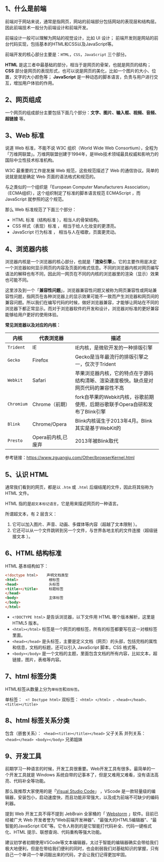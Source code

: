 ## 1、什么是前端
前端对于网站来说，通常是指网页，网站的前端部分包括网站的表现层和结构层。因此前端技术一般分为前端设计和前端开发。

前端设计一般可以理解为网站的视觉设计，比如 UI 设计；
前端开发则是网站的前台代码实现，包括基本的HTML和CSS以及JavaScript等。

前端开发的核心部分主要是：`HTML`，`CSS`，`JavaScript` 三个部分。

**HTML** 是这三者中最基础的部分，相当于是网页的骨架，也就是网页的结构；
**CSS** 部分是网页的表现形式，也可以说是网页的美化，比如一个图片的大小、位置，文字的大小颜色等；
**JavaScript** 是一种动态的脚本语言，负责与用户进行交互，增加用户体验的作用。




## 2、网页组成

一个网页的组成部分主要包括下面几个部分：**文字、图片、输入框、视频、音频、超链接** 等。



## 3、Web 标准

说道 Web 标准，不能不说 W3C 组织（World Wide Web Consortium），全程为「万维网联盟」。万维网联盟创建于1994年，是Web技术领域最具权威和影响力的国际中立性技术标准机构。

W3C 最重要的工作是发展 Web 规范，这些规范描述了 Web 的通信协议。简单的说就是就是确定 Web 页面的语法格式和规范的。

与之类似的一个组织是「European Computer Manufacturers Association」（ECMA组织），这个组织制定了标准的脚本语言规范 ECMAScript ，而 JavaScript 就参照的这个规范。

那么 Web 标准规范了下面三个部分：

 - HTML 标准（结构标准 ），相当人的骨架结构。
 - CSS 样式（表现）标准 ， 相当于给人化妆变的更漂亮。
 - JavaScript 行为标准 ， 相当与人在唱歌，页面更灵动。



## 4、浏览器内核

浏览器内核是一个浏览器的核心部分，也就是「**渲染引擎**」。它的主要作用是决定一个浏览器如何显示网页的内容及页面的格式信息。不同的浏览器内核对网页编写语法的解释也有不同，因此同一网页在不同的内核的浏览器里的渲染（显示）效果也可能不同。

这里涉及到一个「**兼容性问题**」，浏览器兼容性问题又被称为网页兼容性或网站兼容性问题，指网页在各种浏览器上的显示效果可能不一致而产生浏览器和网页间的兼容问题。所以我们在编写代码的时候，做好浏览器兼容，才能够让网站在不同的浏览器下都正常显示。而对于浏览器软件的开发和设计，浏览器对标准的更好兼容能够给用户更好的使用体验。


**常见浏览器以及对应的内核：**

| 内核       | 代表浏览器         | 描述                                                         |
| ---------- | ------------------ | ------------------------------------------------------------ |
| `Trident`  | IE                 | IE内核，是微软开发的一种排版引擎                             |
| `Gecko`    | Firefox            | Gecko是当年最流行的排版引擎之一，仅次于Trident               |
| `Webkit`   | Safari             | 苹果浏览器内核，它的特点在于源码结构清晰、渲染速度极快。缺点是对网页代码的兼容性不高 |
| `Chromium` | Chrome（前期）     | fork自苹果的Webkit内核，谷歌前期使用，后期谷歌联手Opera自研和发布了Blink引擎 |
| `Blink`    | Chrome/Opera       | Blink内核诞生于2013年4月。Blink其实是基于WebKit的            |
| `Presto`   | Opera前内核,已废弃 | 2013年被Blink取代                                            |

参考链接：https://www.zguangju.com/Other/browserKernel.html

## 5、认识 HTML
通常我们看到的网页，都是以 `.htm` 或 `.html` 后缀结尾的文件，因此将其俗称为 HTML 文件。

HTML 指的是`超文本标记语言`，它是用来描述网页的一种语言。

所谓超文本，有 2 层含义：
1. 它可以加入图片、声音、动画、多媒体等内容（超越了文本限制 ）。
2. 它还可以从一个文件跳转到另一个文件，与世界各地主机的文件连接（超级链接文本 ）。

## 6、HTML 结构标准

HTML 基本结构如下：
```html
<!doctype html>    声明文档类型
<html>              根标签
<head>              头标签
<title></title>     标题标签
</head>
<body>              主体标签
</body>
</html>
```
- `<!DOCTYPE html>`  是告诉浏览器，以下文件用 HTML 哪个版本解析，这里是 HTML5 版本。
- `<html></html>` 标签是一个网页的根标签，所有的标签都要写在这一对根标签里面。
- `<head></head>` 是头标签，主要是定义文档（网页）的头部，包括完档的属性和信息，文档的标题，还可以引入 JavaScript 脚本，CSS 格式等。
- `<body></body>` 是一个文档的主题，里面包含文档的所有内容，比如文本，超链接，图片，表格等内容。



## 7、html 标签分类

HTML标签从数量上分为`单标签`和`双标签`。

单标签： ` <! Doctype html>`
双标签： `<html> </html> ，<head></head>， <title></title>`



## 8、html 标签关系分类

包含（嵌套关系）：` <head><title></title></head>` 父子关系
并列关系： `<head></head> <body></body>` 兄弟姐妹



## 9、开发工具

前期学习一种语言的时候，开发工具很重要。Web开发工具有很多。最简单的一个开发工具就是 Windows 系统自带的记事本了，但是又难用又难看，没有语法高亮、代码补全等功能。

那么我推荐大家使用的是「[Visual Studio Code](https://code.visualstudio.com/)」 ，VScode 是一款轻量级的编辑器，安装包小，启动速度快，而且功能非常强大，以及成为前端不可缺少的编码利器。

提到 Web 开发工具不得不提到 JebBrain 全家桶的「 [Webstorm](http://www.jetbrains.com/webstorm/) 」软件。目前已经被广大 Web 开发者誉为“Web前端开发神器”、“最强大的HTML5编辑器”、“最智能的JavaScript IDE”等。它令人称到的是它智能打代码补全、代码一键格式化、HTML 提示、联想查询、代码重构等强大功能。

建议初学者初期使用VSCode等文本编辑器，太过于智能的编辑器确实会带给我们极大地便利，但是在带给我们便利的同时，也会削弱我们对基础知识的掌握，只有自己一个单词一个单词敲出来的代码，才会让我们记得更加牢固。

